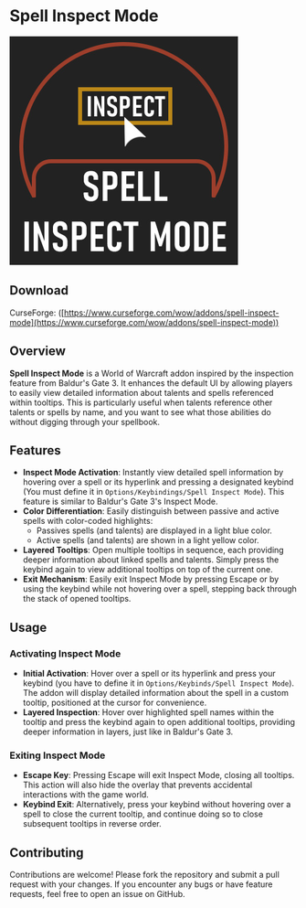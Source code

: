 # Spell Inspect Mode

![logo](https://github.com/Loadren/spell-inspect-mode/blob/main/logo.jpg?raw=true)

## Download

CurseForge: ([https://www.curseforge.com/wow/addons/spell-inspect-mode](https://www.curseforge.com/wow/addons/spell-inspect-mode))

## Overview

**Spell Inspect Mode** is a World of Warcraft addon inspired by the inspection feature from Baldur's Gate 3. It enhances the default UI by allowing players to easily view detailed information about talents and spells referenced within tooltips. This is particularly useful when talents reference other talents or spells by name, and you want to see what those abilities do without digging through your spellbook.

## Features

- **Inspect Mode Activation**: Instantly view detailed spell information by hovering over a spell or its hyperlink and pressing a designated keybind (You must define it in `Options/Keybindings/Spell Inspect Mode`). This feature is similar to Baldur's Gate 3's Inspect Mode.
- **Color Differentiation**: Easily distinguish between passive and active spells with color-coded highlights:
  - Passives spells (and talents) are displayed in a light blue color.
  - Active spells (and talents) are shown in a light yellow color.
- **Layered Tooltips**: Open multiple tooltips in sequence, each providing deeper information about linked spells and talents. Simply press the keybind again to view additional tooltips on top of the current one.
- **Exit Mechanism**: Easily exit Inspect Mode by pressing Escape or by using the keybind while not hovering over a spell, stepping back through the stack of opened tooltips.

## Usage

### Activating Inspect Mode
- **Initial Activation**: Hover over a spell or its hyperlink and press your keybind (you have to define it in `Options/Keybinds/Spell Inspect Mode`). The addon will display detailed information about the spell in a custom tooltip, positioned at the cursor for convenience.
- **Layered Inspection**: Hover over highlighted spell names within the tooltip and press the keybind again to open additional tooltips, providing deeper information in layers, just like in Baldur's Gate 3.

### Exiting Inspect Mode
- **Escape Key**: Pressing Escape will exit Inspect Mode, closing all tooltips. This action will also hide the overlay that prevents accidental interactions with the game world.
- **Keybind Exit**: Alternatively, press your keybind without hovering over a spell to close the current tooltip, and continue doing so to close subsequent tooltips in reverse order.

## Contributing

Contributions are welcome! Please fork the repository and submit a pull request with your changes. If you encounter any bugs or have feature requests, feel free to open an issue on GitHub.
